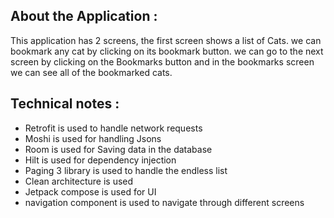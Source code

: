 ## About the Application :
This application has 2 screens, the first screen shows a list of Cats. we can bookmark any cat by clicking on its bookmark button.
we can go to the next screen by clicking on the Bookmarks button and in the bookmarks screen we can see all of the bookmarked cats.


## Technical notes :
- Retrofit is used to handle network  requests
- Moshi is used for handling Jsons
- Room is used for Saving data in the database
- Hilt is used for dependency injection
- Paging 3 library is used to handle the endless list
- Clean architecture is used
- Jetpack compose is used for UI
- navigation component is used to navigate through different screens
